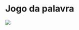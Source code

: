 <h1 >Jogo da palavra</h1>
<img aling="center" src="https://user-images.githubusercontent.com/76504596/200694047-be6b40f5-5c7d-4356-be0d-5c97a02ebfc3.png">
 


